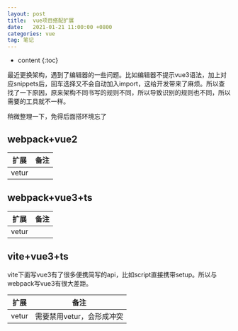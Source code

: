 ```yaml
---
layout: post
title:  vue项目搭配扩展
date:   2021-01-21 11:00:00 +0800
categories: vue
tag: 笔记
---
```

* content
{:toc}

最近更换架构，遇到了编辑器的一些问题。比如编辑器不提示vue3语法，加上对应snippets后，回车选择又不会自动加入import，这给开发带来了麻烦。所以查找了一下原因，原来架构不同书写的规则不同，所以导致识别的规则也不同，所以需要的工具就不一样。

稍微整理一下，免得后面搭环境忘了

## webpack+vue2

扩展|备注
--|--
vetur|

## webpack+vue3+ts

扩展|备注
--|--
vetur|

## vite+vue3+ts

vite下面写vue3有了很多便携简写的api，比如script直接携带setup。所以与webpack写vue3有很大差距。

扩展|备注
--|--
vetur|需要禁用vetur，会形成冲突
